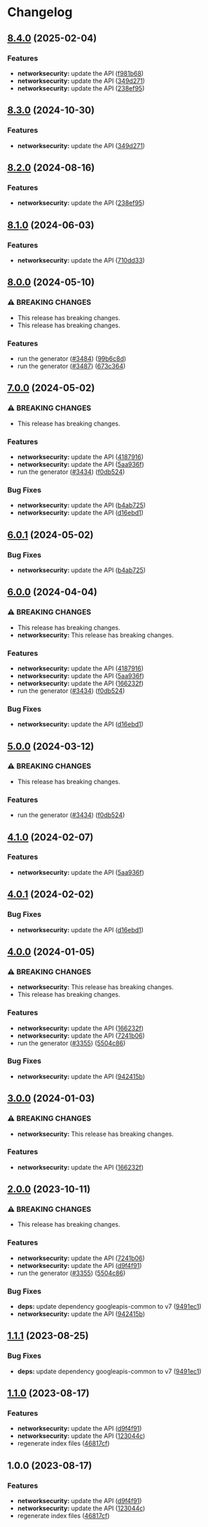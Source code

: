 # Changelog

## [8.4.0](https://github.com/googleapis/google-api-nodejs-client/compare/networksecurity-v8.3.0...networksecurity-v8.4.0) (2025-02-04)


### Features

* **networksecurity:** update the API ([f981b68](https://github.com/googleapis/google-api-nodejs-client/commit/f981b68b336640c6bcace049efdc3a4491064e38))
* **networksecurity:** update the API ([349d271](https://github.com/googleapis/google-api-nodejs-client/commit/349d2715c4afd188ea81378c89836dd88027585f))
* **networksecurity:** update the API ([238ef95](https://github.com/googleapis/google-api-nodejs-client/commit/238ef9545f1ab7413d19ec66b2a87b7ec6acba94))

## [8.3.0](https://github.com/googleapis/google-api-nodejs-client/compare/networksecurity-v8.2.0...networksecurity-v8.3.0) (2024-10-30)


### Features

* **networksecurity:** update the API ([349d271](https://github.com/googleapis/google-api-nodejs-client/commit/349d2715c4afd188ea81378c89836dd88027585f))

## [8.2.0](https://github.com/googleapis/google-api-nodejs-client/compare/networksecurity-v8.1.0...networksecurity-v8.2.0) (2024-08-16)


### Features

* **networksecurity:** update the API ([238ef95](https://github.com/googleapis/google-api-nodejs-client/commit/238ef9545f1ab7413d19ec66b2a87b7ec6acba94))

## [8.1.0](https://github.com/googleapis/google-api-nodejs-client/compare/networksecurity-v8.0.0...networksecurity-v8.1.0) (2024-06-03)


### Features

* **networksecurity:** update the API ([710dd33](https://github.com/googleapis/google-api-nodejs-client/commit/710dd339009befd0467a3b89db96fd980f44f455))

## [8.0.0](https://github.com/googleapis/google-api-nodejs-client/compare/networksecurity-v7.0.0...networksecurity-v8.0.0) (2024-05-10)


### ⚠ BREAKING CHANGES

* This release has breaking changes.
* This release has breaking changes.

### Features

* run the generator ([#3484](https://github.com/googleapis/google-api-nodejs-client/issues/3484)) ([99b6c8d](https://github.com/googleapis/google-api-nodejs-client/commit/99b6c8de5beb8447d177048a64a977ee39ee5ee6))
* run the generator ([#3487](https://github.com/googleapis/google-api-nodejs-client/issues/3487)) ([673c364](https://github.com/googleapis/google-api-nodejs-client/commit/673c364a557c466c34052bef761d00e542f96516))

## [7.0.0](https://github.com/googleapis/google-api-nodejs-client/compare/networksecurity-v6.0.1...networksecurity-v7.0.0) (2024-05-02)


### ⚠ BREAKING CHANGES

* This release has breaking changes.

### Features

* **networksecurity:** update the API ([4187916](https://github.com/googleapis/google-api-nodejs-client/commit/41879162adf36dd08beeaf94ec0a6e3369e55585))
* **networksecurity:** update the API ([5aa936f](https://github.com/googleapis/google-api-nodejs-client/commit/5aa936f450012fdd40e36349d3ea6238c19b9b1e))
* run the generator ([#3434](https://github.com/googleapis/google-api-nodejs-client/issues/3434)) ([f0db524](https://github.com/googleapis/google-api-nodejs-client/commit/f0db524bb26f05cea3dec4c0ed66b496399e3857))


### Bug Fixes

* **networksecurity:** update the API ([b4ab725](https://github.com/googleapis/google-api-nodejs-client/commit/b4ab7254926c2a80445481f490eb9738a7399f93))
* **networksecurity:** update the API ([d16ebd1](https://github.com/googleapis/google-api-nodejs-client/commit/d16ebd1b2eb22e944d0ac7b51d3c79c559b79998))

## [6.0.1](https://github.com/googleapis/google-api-nodejs-client/compare/networksecurity-v6.0.0...networksecurity-v6.0.1) (2024-05-02)


### Bug Fixes

* **networksecurity:** update the API ([b4ab725](https://github.com/googleapis/google-api-nodejs-client/commit/b4ab7254926c2a80445481f490eb9738a7399f93))

## [6.0.0](https://github.com/googleapis/google-api-nodejs-client/compare/networksecurity-v5.0.0...networksecurity-v6.0.0) (2024-04-04)


### ⚠ BREAKING CHANGES

* This release has breaking changes.
* **networksecurity:** This release has breaking changes.

### Features

* **networksecurity:** update the API ([4187916](https://github.com/googleapis/google-api-nodejs-client/commit/41879162adf36dd08beeaf94ec0a6e3369e55585))
* **networksecurity:** update the API ([5aa936f](https://github.com/googleapis/google-api-nodejs-client/commit/5aa936f450012fdd40e36349d3ea6238c19b9b1e))
* **networksecurity:** update the API ([166232f](https://github.com/googleapis/google-api-nodejs-client/commit/166232fe1444a4db2eb17f14b12ce85e87fceac8))
* run the generator ([#3434](https://github.com/googleapis/google-api-nodejs-client/issues/3434)) ([f0db524](https://github.com/googleapis/google-api-nodejs-client/commit/f0db524bb26f05cea3dec4c0ed66b496399e3857))


### Bug Fixes

* **networksecurity:** update the API ([d16ebd1](https://github.com/googleapis/google-api-nodejs-client/commit/d16ebd1b2eb22e944d0ac7b51d3c79c559b79998))

## [5.0.0](https://github.com/googleapis/google-api-nodejs-client/compare/networksecurity-v4.1.0...networksecurity-v5.0.0) (2024-03-12)


### ⚠ BREAKING CHANGES

* This release has breaking changes.

### Features

* run the generator ([#3434](https://github.com/googleapis/google-api-nodejs-client/issues/3434)) ([f0db524](https://github.com/googleapis/google-api-nodejs-client/commit/f0db524bb26f05cea3dec4c0ed66b496399e3857))

## [4.1.0](https://github.com/googleapis/google-api-nodejs-client/compare/networksecurity-v4.0.1...networksecurity-v4.1.0) (2024-02-07)


### Features

* **networksecurity:** update the API ([5aa936f](https://github.com/googleapis/google-api-nodejs-client/commit/5aa936f450012fdd40e36349d3ea6238c19b9b1e))

## [4.0.1](https://github.com/googleapis/google-api-nodejs-client/compare/networksecurity-v4.0.0...networksecurity-v4.0.1) (2024-02-02)


### Bug Fixes

* **networksecurity:** update the API ([d16ebd1](https://github.com/googleapis/google-api-nodejs-client/commit/d16ebd1b2eb22e944d0ac7b51d3c79c559b79998))

## [4.0.0](https://github.com/googleapis/google-api-nodejs-client/compare/networksecurity-v3.0.0...networksecurity-v4.0.0) (2024-01-05)


### ⚠ BREAKING CHANGES

* **networksecurity:** This release has breaking changes.
* This release has breaking changes.

### Features

* **networksecurity:** update the API ([166232f](https://github.com/googleapis/google-api-nodejs-client/commit/166232fe1444a4db2eb17f14b12ce85e87fceac8))
* **networksecurity:** update the API ([7241b06](https://github.com/googleapis/google-api-nodejs-client/commit/7241b067b4fc85f8030827bcec51dbe2f430abf6))
* run the generator ([#3355](https://github.com/googleapis/google-api-nodejs-client/issues/3355)) ([5504c86](https://github.com/googleapis/google-api-nodejs-client/commit/5504c86fd61740886047320e2ed70f02a164acd7))


### Bug Fixes

* **networksecurity:** update the API ([942415b](https://github.com/googleapis/google-api-nodejs-client/commit/942415b3721d458a82295e5db26e9975ba8653df))

## [3.0.0](https://github.com/googleapis/google-api-nodejs-client/compare/networksecurity-v2.0.0...networksecurity-v3.0.0) (2024-01-03)


### ⚠ BREAKING CHANGES

* **networksecurity:** This release has breaking changes.

### Features

* **networksecurity:** update the API ([166232f](https://github.com/googleapis/google-api-nodejs-client/commit/166232fe1444a4db2eb17f14b12ce85e87fceac8))

## [2.0.0](https://github.com/googleapis/google-api-nodejs-client/compare/networksecurity-v1.1.1...networksecurity-v2.0.0) (2023-10-11)


### ⚠ BREAKING CHANGES

* This release has breaking changes.

### Features

* **networksecurity:** update the API ([7241b06](https://github.com/googleapis/google-api-nodejs-client/commit/7241b067b4fc85f8030827bcec51dbe2f430abf6))
* **networksecurity:** update the API ([d9f4f91](https://github.com/googleapis/google-api-nodejs-client/commit/d9f4f9174fbfe847670c9c27d8e48feba76ff4b0))
* run the generator ([#3355](https://github.com/googleapis/google-api-nodejs-client/issues/3355)) ([5504c86](https://github.com/googleapis/google-api-nodejs-client/commit/5504c86fd61740886047320e2ed70f02a164acd7))


### Bug Fixes

* **deps:** update dependency googleapis-common to v7 ([9491ec1](https://github.com/googleapis/google-api-nodejs-client/commit/9491ec1cdc3c413e7d73edcfcd59cf5c28a7c855))
* **networksecurity:** update the API ([942415b](https://github.com/googleapis/google-api-nodejs-client/commit/942415b3721d458a82295e5db26e9975ba8653df))

## [1.1.1](https://github.com/googleapis/google-api-nodejs-client/compare/networksecurity-v1.1.0...networksecurity-v1.1.1) (2023-08-25)


### Bug Fixes

* **deps:** update dependency googleapis-common to v7 ([9491ec1](https://github.com/googleapis/google-api-nodejs-client/commit/9491ec1cdc3c413e7d73edcfcd59cf5c28a7c855))

## [1.1.0](https://github.com/googleapis/google-api-nodejs-client/compare/networksecurity-v1.0.0...networksecurity-v1.1.0) (2023-08-17)


### Features

* **networksecurity:** update the API ([d9f4f91](https://github.com/googleapis/google-api-nodejs-client/commit/d9f4f9174fbfe847670c9c27d8e48feba76ff4b0))
* **networksecurity:** update the API ([123044c](https://github.com/googleapis/google-api-nodejs-client/commit/123044c11615f2e6b9bd9b0036227dc6c632f1d4))
* regenerate index files ([46817cf](https://github.com/googleapis/google-api-nodejs-client/commit/46817cfbbdb7030ef55c89dcd5dd54b85d14da5b))

## 1.0.0 (2023-08-17)


### Features

* **networksecurity:** update the API ([d9f4f91](https://github.com/googleapis/google-api-nodejs-client/commit/d9f4f9174fbfe847670c9c27d8e48feba76ff4b0))
* **networksecurity:** update the API ([123044c](https://github.com/googleapis/google-api-nodejs-client/commit/123044c11615f2e6b9bd9b0036227dc6c632f1d4))
* regenerate index files ([46817cf](https://github.com/googleapis/google-api-nodejs-client/commit/46817cfbbdb7030ef55c89dcd5dd54b85d14da5b))
